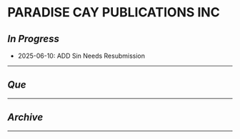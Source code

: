 # PARADISE CAY PUBLICATIONS INC

## *In Progress*

- 2025-06-10: ADD Sin Needs Resubmission 


--------------------

## *Que*

-----------------------------------
## *Archive*

-----------------------------------

